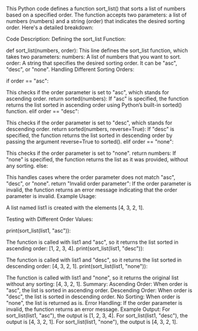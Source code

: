 This Python code defines a function sort_list() that sorts a list of numbers based on a specified order. The function accepts two parameters: a list of numbers (numbers) and a string (order) that indicates the desired sorting order. Here's a detailed breakdown:

Code Description:
Defining the sort_list Function:

def sort_list(numbers, order):
This line defines the sort_list function, which takes two parameters:
numbers: A list of numbers that you want to sort.
order: A string that specifies the desired sorting order. It can be "asc", "desc", or "none".
Handling Different Sorting Orders:

if order == "asc":

This checks if the order parameter is set to "asc", which stands for ascending order.
return sorted(numbers):
If "asc" is specified, the function returns the list sorted in ascending order using Python’s built-in sorted() function.
elif order == "desc":

This checks if the order parameter is set to "desc", which stands for descending order.
return sorted(numbers, reverse=True):
If "desc" is specified, the function returns the list sorted in descending order by passing the argument reverse=True to sorted().
elif order == "none":

This checks if the order parameter is set to "none".
return numbers:
If "none" is specified, the function returns the list as it was provided, without any sorting.
else:

This handles cases where the order parameter does not match "asc", "desc", or "none".
return "Invalid order parameter":
If the order parameter is invalid, the function returns an error message indicating that the order parameter is invalid.
Example Usage:

A list named list1 is created with the elements [4, 3, 2, 1].

Testing with Different Order Values:

print(sort_list(list1, "asc")):

The function is called with list1 and "asc", so it returns the list sorted in ascending order: [1, 2, 3, 4].
print(sort_list(list1, "desc")):

The function is called with list1 and "desc", so it returns the list sorted in descending order: [4, 3, 2, 1].
print(sort_list(list1, "none")):

The function is called with list1 and "none", so it returns the original list without any sorting: [4, 3, 2, 1].
Summary:
Ascending Order: When order is "asc", the list is sorted in ascending order.
Descending Order: When order is "desc", the list is sorted in descending order.
No Sorting: When order is "none", the list is returned as is.
Error Handling: If the order parameter is invalid, the function returns an error message.
Example Output:
For sort_list(list1, "asc"), the output is [1, 2, 3, 4].
For sort_list(list1, "desc"), the output is [4, 3, 2, 1].
For sort_list(list1, "none"), the output is [4, 3, 2, 1].
